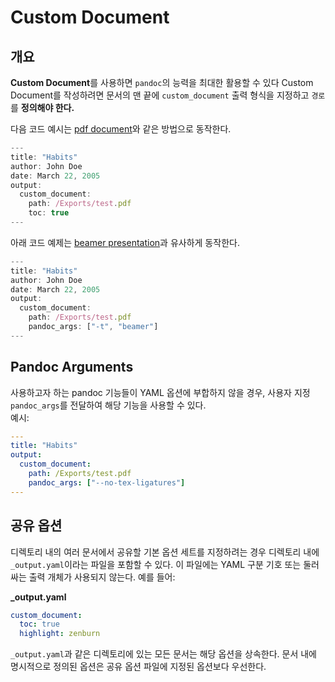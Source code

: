 # Custom Document

## 개요

**Custom Document**를 사용하면 `pandoc`의 능력을 최대한 활용할 수 있다
Custom Document를 작성하려면 문서의 맨 끝에 `custom_document` 출력 형식을 지정하고 `경로`를 **정의해야 한다.**

다음 코드 예시는 [pdf document](https://github.com/shd101wyy/markdown-preview-enhanced/blob/master/docs/pdf.md)와 같은 방법으로 동작한다.

```javascript 
---
title: "Habits"
author: John Doe
date: March 22, 2005
output:
  custom_document:
    path: /Exports/test.pdf
    toc: true
---
```

아래 코드 예제는 [beamer presentation](ko-kr/pandoc-beamer.md)과 유사하게 동작한다.
```javascript 
---
title: "Habits"
author: John Doe
date: March 22, 2005
output:
  custom_document:
    path: /Exports/test.pdf
    pandoc_args: ["-t", "beamer"]
---
```
## Pandoc Arguments

사용하고자 하는 pandoc 기능들이 YAML 옵션에 부합하지 않을 경우, 사용자 지정 `pandoc_args`를 전달하여 해당 기능을 사용할 수 있다.  
예시:

```yaml
---
title: "Habits"
output:
  custom_document:
    path: /Exports/test.pdf
    pandoc_args: ["--no-tex-ligatures"]
---
```

## 공유 옵션

디렉토리 내의 여러 문서에서 공유할 기본 옵션 세트를 지정하려는 경우 디렉토리 내에 `_output.yaml`이라는 파일을 포함할 수 있다. 이 파일에는 YAML 구분 기호 또는 둘러싸는 출력 개체가 사용되지 않는다. 예를 들어:

**\_output.yaml**

```yaml
custom_document:
  toc: true
  highlight: zenburn
  ```
`_output.yaml`과 같은 디렉토리에 있는 모든 문서는 해당 옵션을 상속한다. 문서 내에 명시적으로 정의된 옵션은 공유 옵션 파일에 지정된 옵션보다 우선한다.

